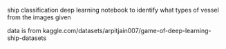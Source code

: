 ship classification deep learning notebook
to identify what types of vessel from the images given

data is from kaggle.com/datasets/arpitjain007/game-of-deep-learning-ship-datasets
